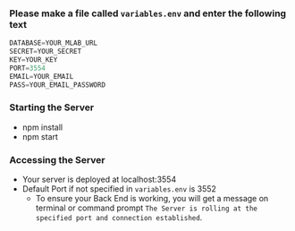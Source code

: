 ### Please make a file called `variables.env` and enter the following text ###

```js
DATABASE=YOUR_MLAB_URL
SECRET=YOUR_SECRET
KEY=YOUR_KEY
PORT=3554
EMAIL=YOUR_EMAIL
PASS=YOUR_EMAIL_PASSWORD
```

### Starting the Server

- npm install
- npm start

### Accessing the Server

- Your server is deployed at localhost:3554
- Default Port if not specified in `variables.env` is 3552
  - To ensure your Back End is working, you will get a message on terminal or command prompt `The Server is rolling at the specified port and connection established`.
